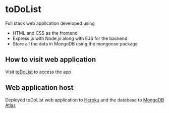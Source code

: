 # toDoList
Full stack web application developed using
  - HTML and CSS as the frontend
  - Express.js with Node.js along with EJS for the backend
  - Store all the data in MongoDB using the mongoose package

## How to visit web application
Visit [toDoList](https://agile-lake-81390.herokuapp.com/) to access the app <br>

## Web application host
Deployed toDoList web application to [Heroku](https://www.heroku.com/) and the database to [MongoDB Atlas](https://www.mongodb.com/atlas/database)
